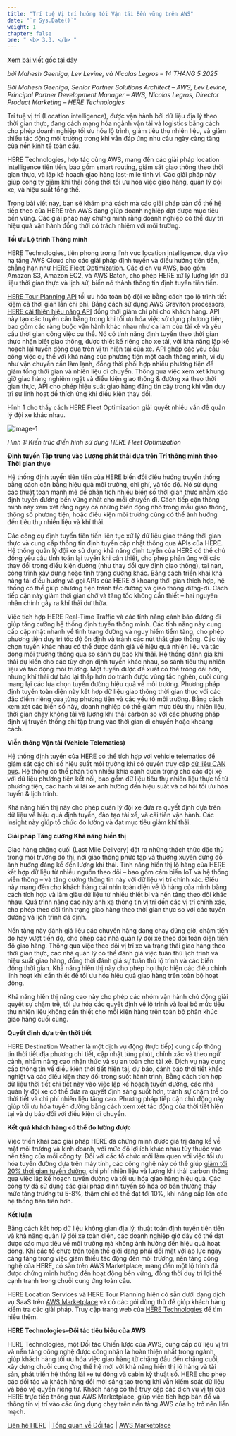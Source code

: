 ```yaml
---
title: "Trí tuệ Vị trí hướng tới Vận tải Bền vững trên AWS"
date: "`r Sys.Date()`"
weight: 1
chapter: false
pre: " <b> 3.3. </b> "
---
```


[Xem bài viết gốc tại đây](https://aws.amazon.com/vi/blogs/apn/location-intelligence-for-sustainable-transportation-on-aws/)

*bởi Mahesh Geeniga, Lev Levine, và Nicolas Legros – 14 THÁNG 5 2025*

*Bởi Mahesh Geeniga, Senior Partner Solutions Architect – AWS, Lev Levine, Principal Partner Development Manager – AWS, Nicolas Legros, Director Product Marketing – HERE Technologies*

Trí tuệ vị trí (Location intelligence), được vận hành bởi dữ liệu địa lý theo thời gian thực, đang cách mạng hóa ngành vận tải và logistics bằng cách cho phép doanh nghiệp tối ưu hóa lộ trình, giảm tiêu thụ nhiên liệu, và giảm thiểu tác động môi trường trong khi vẫn đáp ứng nhu cầu ngày càng tăng của nền kinh tế toàn cầu.

HERE Technologies, hợp tác cùng AWS, mang đến các giải pháp location intelligence tiên tiến, bao gồm smart routing, giám sát giao thông theo thời gian thực, và lập kế hoạch giao hàng last-mile tinh vi. Các giải pháp này giúp công ty giảm khí thải đồng thời tối ưu hóa việc giao hàng, quản lý đội xe, và hiệu suất tổng thể.

Trong bài viết này, bạn sẽ khám phá cách mà các giải pháp bản đồ thế hệ tiếp theo của HERE trên AWS đang giúp doanh nghiệp đạt được mục tiêu bền vững. Các giải pháp này chứng minh rằng doanh nghiệp có thể duy trì hiệu quả vận hành đồng thời có trách nhiệm với môi trường.

**Tối ưu Lộ trình Thông minh**

HERE Technologies, tiên phong trong lĩnh vực location intelligence, dựa vào hạ tầng AWS Cloud cho các giải pháp định tuyến và điều hướng tiên tiến, chẳng hạn như [HERE Fleet Optimization](https://aws.amazon.com/marketplace/seller-profile?id=cc033bc0-fe05-4d79-ba58-9a132b1fe9d3). Các dịch vụ AWS, bao gồm Amazon S3, Amazon EC2, và AWS Batch, cho phép HERE xử lý lượng lớn dữ liệu thời gian thực và lịch sử, biến nó thành thông tin định tuyến tiên tiến.

[HERE Tour Planning API](https://aws.amazon.com/marketplace/pp/prodview-izb3zaa6bhepo) tối ưu hóa toàn bộ đội xe bằng cách tạo lộ trình tiết kiệm cả thời gian lẫn chi phí. Bằng cách sử dụng AWS Graviton processors, [HERE cải thiện hiệu năng API](https://aws.amazon.com/solutions/case-studies/here-technologies-case-study/) đồng thời giảm chi phí cho khách hàng. API này tạo các tuyến cân bằng trong khi tối ưu hóa việc sử dụng phương tiện, bao gồm các ràng buộc vận hành khác nhau như ca làm của tài xế và yêu cầu thời gian công việc cụ thể. Nó có tính năng định tuyến theo thời gian thực nhận biết giao thông, được thiết kế riêng cho xe tải, với khả năng lập kế hoạch lại tuyến động dựa trên vị trí hiện tại của xe. API ghép các yêu cầu công việc cụ thể với khả năng của phương tiện một cách thông minh, ví dụ như vận chuyển cần làm lạnh, đồng thời phối hợp nhiều phương tiện để giảm tổng thời gian và nhiên liệu di chuyển. Thông qua việc xem xét khung giờ giao hàng nghiêm ngặt và điều kiện giao thông & đường xá theo thời gian thực, API cho phép hiệu suất giao hàng đáng tin cậy trong khi vẫn duy trì sự linh hoạt để thích ứng khi điều kiện thay đổi.

Hình 1 cho thấy cách HERE Fleet Optimization giải quyết nhiều vấn đề quản lý đội xe khác nhau.

![image-1](/images/3-BlogsTranslated/3.3/image-1.png)

*Hình 1: Kiến trúc điển hình sử dụng HERE Fleet Optimization*

**Định tuyến Tập trung vào Lượng phát thải dựa trên Trí thông minh theo Thời gian thực**

Hệ thống định tuyến tiên tiến của HERE biến đổi điều hướng truyền thống bằng cách cân bằng hiệu quả môi trường, chi phí, và tốc độ. Nó sử dụng các thuật toán mạnh mẽ để phân tích nhiều biến số thời gian thực nhằm xác định tuyến đường bền vững nhất cho mỗi chuyến đi. Cách tiếp cận thông minh này xem xét rằng ngay cả những biến động nhỏ trong mẫu giao thông, thông số phương tiện, hoặc điều kiện môi trường cũng có thể ảnh hưởng đến tiêu thụ nhiên liệu và khí thải.

Các công cụ định tuyến tiên tiến liên tục xử lý dữ liệu giao thông thời gian thực và cung cấp thông tin định tuyến cập nhật thông qua APIs của HERE. Hệ thống quản lý đội xe sử dụng khả năng định tuyến của HERE có thể chủ động yêu cầu tính toán lại tuyến khi cần thiết, cho phép phản ứng với các thay đổi trong điều kiện đường (như thay đổi quy định giao thông), tai nạn, công trình xây dựng hoặc tình trạng đường khác. Bằng cách triển khai khả năng tái điều hướng và gọi APIs của HERE ở khoảng thời gian thích hợp, hệ thống có thể giúp phương tiện tránh tắc đường và giao thông dừng-đi. Cách tiếp cận này giảm thời gian chờ và tăng tốc không cần thiết – hai nguyên nhân chính gây ra khí thải dư thừa.

Việc tích hợp HERE Real-Time Traffic và các tính năng cảnh báo đường đi giúp tăng cường hệ thống định tuyến thông minh. Các tính năng này cung cấp cập nhật nhanh về tình trạng đường và nguy hiểm tiềm tàng, cho phép phương tiện duy trì tốc độ ổn định và tránh các nút thắt giao thông. Các tùy chọn tuyến khác nhau có thể được đánh giá về hiệu quả nhiên liệu và tác động môi trường thông qua so sánh dự báo khí thải. Hệ thống đánh giá khí thải dự kiến cho các tùy chọn định tuyến khác nhau, so sánh tiêu thụ nhiên liệu và tác động môi trường. Một tuyến được đề xuất có thể trông dài hơn, nhưng khí thải dự báo lại thấp hơn do tránh được vùng tắc nghẽn, cuối cùng mang lại các lựa chọn tuyến đường hiệu quả về môi trường. Phương pháp định tuyến toàn diện này kết hợp dữ liệu giao thông thời gian thực với các đặc điểm riêng của từng phương tiện và các yếu tố môi trường. Bằng cách xem xét các biến số này, doanh nghiệp có thể giảm mức tiêu thụ nhiên liệu, thời gian chạy không tải và lượng khí thải carbon so với các phương pháp định vị truyền thống chỉ tập trung vào thời gian di chuyển hoặc khoảng cách.

**Viễn thông Vận tải (Vehicle Telematics)**

Hệ thống định tuyến của HERE có thể tích hợp với vehicle telematics để giám sát các chỉ số hiệu suất môi trường khi có quyền truy cập [dữ liệu CAN bus](https://en.wikipedia.org/wiki/CAN_bus). Hệ thống có thể phân tích nhiều khía cạnh quan trọng cho các đội xe với dữ liệu phương tiện kết nối, bao gồm dữ liệu tiêu thụ nhiên liệu thực tế từ phương tiện, các hành vi lái xe ảnh hưởng đến hiệu suất và cơ hội tối ưu hóa tuyến & lịch trình. 

Khả năng hiển thị này cho phép quản lý đội xe đưa ra quyết định dựa trên dữ liệu về hiệu quả định tuyến, đào tạo tài xế, và cải tiến vận hành. Các insight này giúp tổ chức đo lường và đạt mục tiêu giảm khí thải.

**Giải pháp Tăng cường Khả năng hiển thị**

Giao hàng chặng cuối (Last Mile Delivery) đặt ra những thách thức đặc thù trong môi trường đô thị, nơi giao thông phức tạp và thường xuyên dừng đỗ ảnh hưởng đáng kể đến lượng khí thải. Tính năng hiển thị lô hàng của HERE kết hợp dữ liệu từ nhiều nguồn theo dõi – bao gồm cảm biến IoT và hệ thống viễn thông – và tăng cường thông tin này với dữ liệu vị trí chính xác. Điều này mang đến cho khách hàng cái nhìn toàn diện về lô hàng của mình bằng cách tích hợp và làm giàu dữ liệu từ nhiều thiết bị và nền tảng theo dõi khác nhau. Quá trình nâng cao này ánh xạ thông tin vị trí đến các vị trí chính xác, cho phép theo dõi tình trạng giao hàng theo thời gian thực so với các tuyến đường và lịch trình đã định.

Nền tảng này đánh giá liệu các chuyến hàng đang chạy đúng giờ, chậm tiến độ hay vượt tiến độ, cho phép các nhà quản lý đội xe theo dõi toàn diện tiến độ giao hàng. Thông qua việc theo dõi vị trí xe và trạng thái giao hàng theo thời gian thực, các nhà quản lý có thể đánh giá việc tuân thủ lịch trình và hiệu suất giao hàng, đồng thời đánh giá sự tuân thủ lộ trình và các biến động thời gian. Khả năng hiển thị này cho phép họ thực hiện các điều chỉnh linh hoạt khi cần thiết để tối ưu hóa hiệu quả giao hàng trên toàn bộ hoạt động. 

Khả năng hiển thị nâng cao này cho phép các nhóm vận hành chủ động giải quyết sự chậm trễ, tối ưu hóa các quyết định về lộ trình và loại bỏ mức tiêu thụ nhiên liệu không cần thiết cho mỗi kiện hàng trên toàn bộ phân khúc giao hàng cuối cùng.

**Quyết định dựa trên thời tiết**

HERE Destination Weather là một dịch vụ động (trực tiếp) cung cấp thông tin thời tiết địa phương chi tiết, cập nhật từng phút, chính xác và theo ngữ cảnh, nhằm nâng cao nhận thức và sự an toàn cho tài xế. Dịch vụ này cung cấp thông tin về điều kiện thời tiết hiện tại, dự báo, cảnh báo thời tiết khắc nghiệt và các điều kiện thay đổi trong suốt hành trình. Bằng cách tích hợp dữ liệu thời tiết chi tiết này vào việc lập kế hoạch tuyến đường, các nhà quản lý đội xe có thể đưa ra quyết định sáng suốt hơn, tránh sự chậm trễ do thời tiết và chi phí nhiên liệu tăng cao. Phương pháp tiếp cận chủ động này giúp tối ưu hóa tuyến đường bằng cách xem xét tác động của thời tiết hiện tại và dự báo đối với điều kiện di chuyển.

**Kết quả khách hàng có thể đo lường được**

Việc triển khai các giải pháp HERE đã chứng minh được giá trị đáng kể về mặt môi trường và kinh doanh, với mức độ lợi ích khác nhau tùy thuộc vào nền tảng của mỗi công ty. Đối với các tổ chức mới làm quen với việc tối ưu hóa tuyến đường dựa trên máy tính, các công nghệ này có thể giúp [giảm tới 20% thời gian tuyến đường](https://aws.amazon.com/partners/success/kovix-here-technologies/), chi phí nhiên liệu và lượng khí thải carbon thông qua việc lập kế hoạch tuyến đường và tối ưu hóa giao hàng hiệu quả. Các công ty đã sử dụng các giải pháp định tuyến số hóa cơ bản thường thấy mức tăng trưởng từ 5-8%, thậm chí có thể đạt tới 10%, khi nâng cấp lên các hệ thống tiên tiến hơn.

**Kết luận**

Bằng cách kết hợp dữ liệu không gian địa lý, thuật toán định tuyến tiên tiến và khả năng quản lý đội xe toàn diện, các doanh nghiệp giờ đây có thể đạt được các mục tiêu về môi trường mà không ảnh hưởng đến hiệu quả hoạt động. Khi các tổ chức trên toàn thế giới đang phải đối mặt với áp lực ngày càng tăng trong việc giảm thiểu tác động đến môi trường, nền tảng công nghệ của HERE, có sẵn trên AWS Marketplace, mang đến một lộ trình đã được chứng minh hướng đến hoạt động bền vững, đồng thời duy trì lợi thế cạnh tranh trong chuỗi cung ứng toàn cầu. 

HERE Location Services và HERE Tour Planning hiện có sẵn dưới dạng dịch vụ SaaS trên [AWS Marketplace](https://aws.amazon.com/marketplace/seller-profile?id=cc033bc0-fe05-4d79-ba58-9a132b1fe9d3) và có các gói dùng thử để giúp khách hàng kiểm tra các giải pháp. Truy cập trang web của [HERE Technologies](https://www.here.com/) để tìm hiểu thêm.

**HERE Technologies–Đối tác tiêu biểu của AWS**

HERE Technologies, một Đối tác Chiến lược của AWS, cung cấp dữ liệu vị trí và nền tảng công nghệ được công nhận là hoàn thiện nhất trong ngành, giúp khách hàng tối ưu hóa việc giao hàng từ chặng đầu đến chặng cuối, xây dựng chuỗi cung ứng thế hệ mới với khả năng hiển thị lô hàng và tài sản, phát triển hệ thống lái xe tự động và cabin kỹ thuật số. HERE cho phép các đối tác và khách hàng đổi mới sáng tạo trong khi vẫn kiểm soát dữ liệu và bảo vệ quyền riêng tư. Khách hàng có thể truy cập các dịch vụ vị trí của HERE trực tiếp thông qua AWS Marketplace, giúp việc tích hợp bản đồ và thông tin vị trí vào các ứng dụng chạy trên nền tảng AWS của họ trở nên liền mạch.

[Liên hệ HERE](https://partners.amazonaws.com/contactpartner?partnerId=001E000001K9eOvIAJ&partnerName=HERE%20Technologies) | [Tổng quan về Đối tác](https://partners.amazonaws.com/partners/001E000001K9eOvIAJ/HERE%20Technologies) | [AWS Marketplace](https://aws.amazon.com/marketplace/seller-profile?id=cc033bc0-fe05-4d79-ba58-9a132b1fe9d3)
